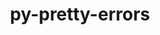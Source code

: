 ---
title: "py-pretty-errors"
layout: cache
categories: [package, develop-2024-05-26]
meta: {"versions": ["1.2.25"], "compilers": ["apple-clang@=15.0.0", "gcc@=11.4.0"], "oss": ["ubuntu22.04", "ventura"], "platforms": ["darwin", "linux"], "targets": ["aarch64", "neoverse_v1", "neoverse_v2", "x86_64_v3"], "stacks": ["e4s", "e4s-neoverse-v2", "e4s-neoverse_v1", "ml-darwin-aarch64-mps", "ml-linux-x86_64-cpu", "ml-linux-x86_64-cuda", "root"], "num_specs": 5, "num_specs_by_stack": {"ml-darwin-aarch64-mps": 1, "root": 5, "e4s-neoverse_v1": 1, "e4s-neoverse-v2": 1, "e4s": 1, "ml-linux-x86_64-cuda": 1, "ml-linux-x86_64-cpu": 1}}
spec_details: [{"hash": "24pztmpryswvyzvfzhxrs2okjnsf74a7", "compiler": "apple-clang@=15.0.0", "versions": ["1.2.25"], "os": "ventura", "platform": "darwin", "target": "aarch64", "variants": ["build_system=python_pip"], "stacks": ["ml-darwin-aarch64-mps", "root"], "size": "-", "tarball": "https://binaries.spack.io/develop-2024-05-26/build_cache/darwin-ventura-aarch64/apple-clang-15.0.0/py-pretty-errors-1.2.25/darwin-ventura-aarch64-apple-clang-15.0.0-py-pretty-errors-1.2.25-24pztmpryswvyzvfzhxrs2okjnsf74a7.spack"}, {"hash": "cwek6xsmakpj4q2gzbpy2kp57gvtcol7", "compiler": "gcc@=11.4.0", "versions": ["1.2.25"], "os": "ubuntu22.04", "platform": "linux", "target": "neoverse_v1", "variants": ["build_system=python_pip"], "stacks": ["root", "e4s-neoverse_v1"], "size": "-", "tarball": "https://binaries.spack.io/develop-2024-05-26/build_cache/linux-ubuntu22.04-neoverse_v1/gcc-11.4.0/py-pretty-errors-1.2.25/linux-ubuntu22.04-neoverse_v1-gcc-11.4.0-py-pretty-errors-1.2.25-cwek6xsmakpj4q2gzbpy2kp57gvtcol7.spack"}, {"hash": "47v5axf56wyr56vle2xxoyoin3hqgmj3", "compiler": "gcc@=11.4.0", "versions": ["1.2.25"], "os": "ubuntu22.04", "platform": "linux", "target": "neoverse_v2", "variants": ["build_system=python_pip"], "stacks": ["e4s-neoverse-v2", "root"], "size": "-", "tarball": "https://binaries.spack.io/develop-2024-05-26/build_cache/linux-ubuntu22.04-neoverse_v2/gcc-11.4.0/py-pretty-errors-1.2.25/linux-ubuntu22.04-neoverse_v2-gcc-11.4.0-py-pretty-errors-1.2.25-47v5axf56wyr56vle2xxoyoin3hqgmj3.spack"}, {"hash": "6s2cgubvu3pto2ebcxzkimsreeatbhc2", "compiler": "gcc@=11.4.0", "versions": ["1.2.25"], "os": "ubuntu22.04", "platform": "linux", "target": "x86_64_v3", "variants": ["build_system=python_pip"], "stacks": ["root", "e4s"], "size": "-", "tarball": "https://binaries.spack.io/develop-2024-05-26/build_cache/linux-ubuntu22.04-x86_64_v3/gcc-11.4.0/py-pretty-errors-1.2.25/linux-ubuntu22.04-x86_64_v3-gcc-11.4.0-py-pretty-errors-1.2.25-6s2cgubvu3pto2ebcxzkimsreeatbhc2.spack"}, {"hash": "tq5vvyhn5au3z3e26bnamgzrooeqrmzy", "compiler": "gcc@=11.4.0", "versions": ["1.2.25"], "os": "ubuntu22.04", "platform": "linux", "target": "x86_64_v3", "variants": ["build_system=python_pip"], "stacks": ["ml-linux-x86_64-cuda", "ml-linux-x86_64-cpu", "root"], "size": "-", "tarball": "https://binaries.spack.io/develop-2024-05-26/build_cache/linux-ubuntu22.04-x86_64_v3/gcc-11.4.0/py-pretty-errors-1.2.25/linux-ubuntu22.04-x86_64_v3-gcc-11.4.0-py-pretty-errors-1.2.25-tq5vvyhn5au3z3e26bnamgzrooeqrmzy.spack"}]
---